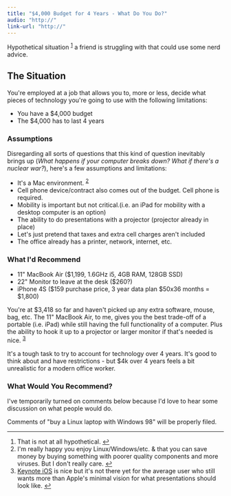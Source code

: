 ```yaml
---
title: "$4,000 Budget for 4 Years - What Do You Do?"
audio: "http://"
link-url: "http://"
---
```

<p>Hypothetical situation <sup id="fnref-19770:1"><a href="#fn-19770:1" rel="footnote">1</a></sup> a friend is struggling with that could use some nerd advice.</p>
<h2>The Situation</h2>
<p>You're employed at a job that allows you to, more or less, decide what pieces of technology you're going to use with the following limitations:</p>
<ul>
<li>You have a $4,000 budget</li>
<li>The $4,000 has to last 4 years</li>
</ul>
<h3>Assumptions</h3>
<p>Disregarding all sorts of questions that this kind of question inevitably brings up (<em>What happens if your computer breaks down? What if there's a nuclear war?</em>), here's a few assumptions and limitations:</p>
<ul>
<li>It's a Mac environment. <sup id="fnref-19770:2"><a href="#fn-19770:2" rel="footnote">2</a></sup></li>
<li>Cell phone device/contract also comes out of the budget. Cell phone is required.</li>
<li>Mobility is important but not critical.(i.e. an iPad for mobility with a desktop computer is an option)</li>
<li>The ability to do presentations with a projector (projector already in place)</li>
<li>Let's just pretend that taxes and extra cell charges aren't included</li>
<li>The office already has a printer, network, internet, etc.</li>
</ul>
<h3>What I'd Recommend</h3>
<ul>
<li>11" MacBook Air ($1,199, 1.6GHz i5, 4GB RAM, 128GB SSD)</li>
<li>22" Monitor to leave at the desk ($260?)</li>
<li>iPhone 4S ($159 purchase price, 3 year data plan $50x36 months = $1,800)</li>
</ul>
<p>You're at $3,418 so far and haven't picked up any extra software, mouse, bag, etc. The 11" MacBook Air, to me, gives you the best trade-off of a portable (i.e. iPad) while still having the full functionality of a computer. Plus the ability to hook it up to a projector or larger monitor if that's needed is nice. <sup id="fnref-19770:3"><a href="#fn-19770:3" rel="footnote">3</a></sup></p>
<p>It's a tough task to try to account for technology over 4 years. It's good to think about and have restrictions - but $4k over 4 years feels a bit unrealistic for a modern office worker.</p>
<h3>What Would You Recommend?</h3>
<p>I've temporarily turned on comments below because I'd love to hear some discussion on what people would do.</p>
<p>Comments of "buy a Linux laptop with Windows 98" will be properly filed.</p>
<div class="footnotes">
<hr />
<ol>
<li id="fn-19770:1">
That is not at all hypothetical.&#160;<a href="#fnref-19770:1" rev="footnote">&#8617;</a>
</li>
<li id="fn-19770:2">
I'm really happy you enjoy Linux/Windows/etc. &amp; that you can save money by buying something with poorer quality components and more viruses. But I don't really care.&#160;<a href="#fnref-19770:2" rev="footnote">&#8617;</a>
</li>
<li id="fn-19770:3">
<a href="http://click.linksynergy.com/fs-bin/stat?id=6PFrOqNV4B8&offerid=146261&type=3&subid=0&tmpid=1826&RD_PARM1=http%253A%252F%252Fitunes.apple.com%252Fca%252Fapp%252Fkeynote%252Fid361285480%253Fmt%253D8%2526uo%253D4%2526partnerId%253D30" target="itunes_store">Keynote iOS</a> is nice but it's not there yet for the average user who still wants more than Apple's minimal vision for what presentations should look like.&#160;<a href="#fnref-19770:3" rev="footnote">&#8617;</a>
</li>
</ol>
</div>
